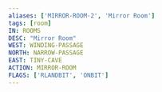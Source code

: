 ```yaml
---
aliases: ['MIRROR-ROOM-2', 'Mirror Room']
tags: [room]
IN: ROOMS
DESC: "Mirror Room"
WEST: WINDING-PASSAGE
NORTH: NARROW-PASSAGE
EAST: TINY-CAVE
ACTION: MIRROR-ROOM
FLAGS: ['RLANDBIT', 'ONBIT']
---
```

